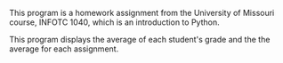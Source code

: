 This program is a homework assignment from the University of Missouri course, INFOTC 1040, which is an introduction to Python.

This program displays the average of each student's grade and the the average for each assignment.